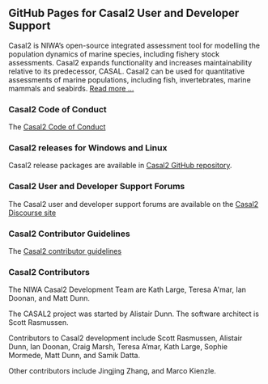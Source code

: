 ## GitHub Pages for Casal2 User and Developer Support

Casal2 is NIWA’s open-source integrated assessment tool for modelling the population dynamics of marine species, including fishery stock assessments. Casal2 expands functionality and increases maintainability relative to its predecessor, CASAL. Casal2 can be used for quantitative assessments of marine populations, including fish, invertebrates, marine mammals and seabirds. [Read more ...](https://casal2.github.io/about_casal2.md)

### Casal2 Code of Conduct

The [Casal2 Code of Conduct](https://casal2.github.io/code_of_conduct.md)

### Casal2 releases for Windows and Linux

Casal2 release packages are available in [Casal2 GitHub repository](https://github.com/NIWAFisheriesModelling/CASAL2/releases).

### Casal2 User and Developer Support Forums

The Casal2 user and developer support forums are available on the [Casal2 Discourse site](https://casal2.discourse.group)

### Casal2 Contributor Guidelines

The [Casal2 contributor guidelines](https://casal2.github.io/contributing.md)

### Casal2 Contributors

The NIWA Casal2 Development Team are Kath Large, Teresa A'mar, Ian Doonan, and Matt Dunn.

The CASAL2 project was started by Alistair Dunn. The software architect is Scott Rasmussen.

Contributors to Casal2 development include Scott Rasmussen, Alistair Dunn, Ian Doonan, Craig Marsh, Teresa A’mar, Kath Large, Sophie Mormede, Matt Dunn, and Samik Datta.

Other contributors include Jingjing Zhang, and Marco Kienzle.


